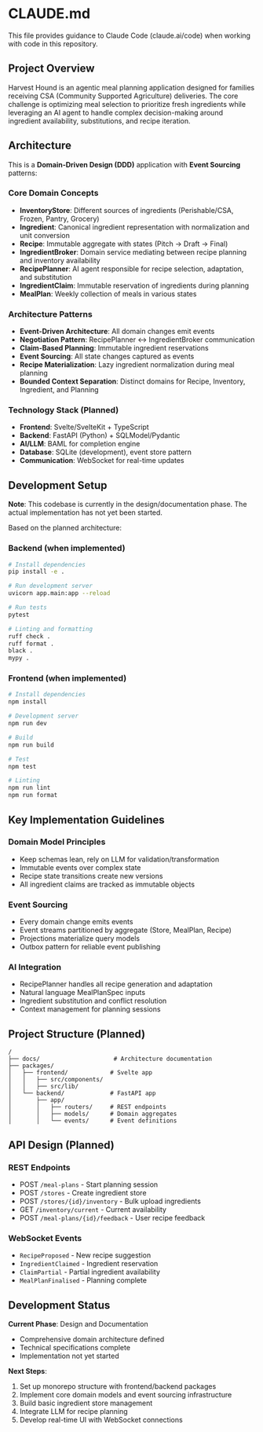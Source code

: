 # CLAUDE.md

This file provides guidance to Claude Code (claude.ai/code) when working with code in this repository.

## Project Overview

Harvest Hound is an agentic meal planning application designed for families receiving CSA (Community Supported Agriculture) deliveries. The core challenge is optimizing meal selection to prioritize fresh ingredients while leveraging an AI agent to handle complex decision-making around ingredient availability, substitutions, and recipe iteration.

## Architecture

This is a **Domain-Driven Design (DDD)** application with **Event Sourcing** patterns:

### Core Domain Concepts

- **InventoryStore**: Different sources of ingredients (Perishable/CSA, Frozen, Pantry, Grocery)
- **Ingredient**: Canonical ingredient representation with normalization and unit conversion
- **Recipe**: Immutable aggregate with states (Pitch → Draft → Final)
- **IngredientBroker**: Domain service mediating between recipe planning and inventory availability
- **RecipePlanner**: AI agent responsible for recipe selection, adaptation, and substitution
- **IngredientClaim**: Immutable reservation of ingredients during planning
- **MealPlan**: Weekly collection of meals in various states

### Architecture Patterns

- **Event-Driven Architecture**: All domain changes emit events
- **Negotiation Pattern**: RecipePlanner ↔ IngredientBroker communication
- **Claim-Based Planning**: Immutable ingredient reservations
- **Event Sourcing**: All state changes captured as events
- **Recipe Materialization**: Lazy ingredient normalization during meal planning
- **Bounded Context Separation**: Distinct domains for Recipe, Inventory, Ingredient, and Planning

### Technology Stack (Planned)

- **Frontend**: Svelte/SvelteKit + TypeScript
- **Backend**: FastAPI (Python) + SQLModel/Pydantic
- **AI/LLM**: BAML for completion engine
- **Database**: SQLite (development), event store pattern
- **Communication**: WebSocket for real-time updates

## Development Setup

**Note**: This codebase is currently in the design/documentation phase. The actual implementation has not yet been started.

Based on the planned architecture:

### Backend (when implemented)
```bash
# Install dependencies
pip install -e .

# Run development server
uvicorn app.main:app --reload

# Run tests
pytest

# Linting and formatting
ruff check .
ruff format .
black .
mypy .
```

### Frontend (when implemented)
```bash
# Install dependencies
npm install

# Development server
npm run dev

# Build
npm run build

# Test
npm test

# Linting
npm run lint
npm run format
```

## Key Implementation Guidelines

### Domain Model Principles
- Keep schemas lean, rely on LLM for validation/transformation
- Immutable events over complex state
- Recipe state transitions create new versions
- All ingredient claims are tracked as immutable objects

### Event Sourcing
- Every domain change emits events
- Event streams partitioned by aggregate (Store, MealPlan, Recipe)
- Projections materialize query models
- Outbox pattern for reliable event publishing

### AI Integration
- RecipePlanner handles all recipe generation and adaptation
- Natural language MealPlanSpec inputs
- Ingredient substitution and conflict resolution
- Context management for planning sessions

## Project Structure (Planned)

```
/
├── docs/                     # Architecture documentation
├── packages/
│   ├── frontend/            # Svelte app
│   │   ├── src/components/
│   │   ├── src/lib/
│   └── backend/             # FastAPI app
│       ├── app/
│       │   ├── routers/     # REST endpoints
│       │   ├── models/      # Domain aggregates
│       │   └── events/      # Event definitions
```

## API Design (Planned)

### REST Endpoints
- POST `/meal-plans` - Start planning session
- POST `/stores` - Create ingredient store
- POST `/stores/{id}/inventory` - Bulk upload ingredients
- GET `/inventory/current` - Current availability
- POST `/meal-plans/{id}/feedback` - User recipe feedback

### WebSocket Events
- `RecipeProposed` - New recipe suggestion
- `IngredientClaimed` - Ingredient reservation
- `ClaimPartial` - Partial ingredient availability
- `MealPlanFinalised` - Planning complete

## Development Status

**Current Phase**: Design and Documentation
- Comprehensive domain architecture defined
- Technical specifications complete
- Implementation not yet started

**Next Steps**:
1. Set up monorepo structure with frontend/backend packages
2. Implement core domain models and event sourcing infrastructure
3. Build basic ingredient store management
4. Integrate LLM for recipe planning
5. Develop real-time UI with WebSocket connections
